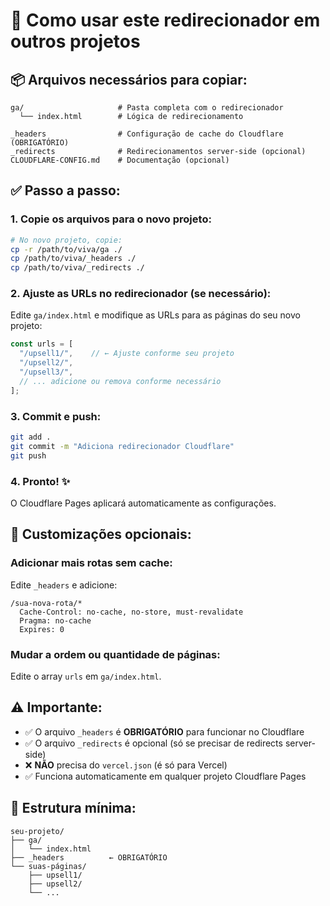# 🚀 Como usar este redirecionador em outros projetos

## 📦 Arquivos necessários para copiar:

```
ga/                     # Pasta completa com o redirecionador
  └── index.html        # Lógica de redirecionamento

_headers                # Configuração de cache do Cloudflare (OBRIGATÓRIO)
_redirects              # Redirecionamentos server-side (opcional)
CLOUDFLARE-CONFIG.md    # Documentação (opcional)
```

## ✅ Passo a passo:

### 1. Copie os arquivos para o novo projeto:

```bash
# No novo projeto, copie:
cp -r /path/to/viva/ga ./
cp /path/to/viva/_headers ./
cp /path/to/viva/_redirects ./
```

### 2. Ajuste as URLs no redirecionador (se necessário):

Edite `ga/index.html` e modifique as URLs para as páginas do seu novo projeto:

```javascript
const urls = [
  "/upsell1/",    // ← Ajuste conforme seu projeto
  "/upsell2/",
  "/upsell3/",
  // ... adicione ou remova conforme necessário
];
```

### 3. Commit e push:

```bash
git add .
git commit -m "Adiciona redirecionador Cloudflare"
git push
```

### 4. Pronto! ✨

O Cloudflare Pages aplicará automaticamente as configurações.

## 🔧 Customizações opcionais:

### Adicionar mais rotas sem cache:

Edite `_headers` e adicione:

```
/sua-nova-rota/*
  Cache-Control: no-cache, no-store, must-revalidate
  Pragma: no-cache
  Expires: 0
```

### Mudar a ordem ou quantidade de páginas:

Edite o array `urls` em `ga/index.html`.

## ⚠️ Importante:

- ✅ O arquivo `_headers` é **OBRIGATÓRIO** para funcionar no Cloudflare
- ✅ O arquivo `_redirects` é opcional (só se precisar de redirects server-side)
- ❌ **NÃO** precisa do `vercel.json` (é só para Vercel)
- ✅ Funciona automaticamente em qualquer projeto Cloudflare Pages

## 📁 Estrutura mínima:

```
seu-projeto/
├── ga/
│   └── index.html
├── _headers          ← OBRIGATÓRIO
└── suas-páginas/
    ├── upsell1/
    ├── upsell2/
    └── ...
```
